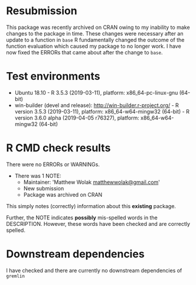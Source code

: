 # Resubmission
This package was recently archived on CRAN owing to my inability to make changes to the package in time. These changes were necessary after an update to a function in `base` R fundamentally changed the outcome of the function evaluation which caused my package to no longer work. I have now fixed the ERRORs that came about after the change to `base`.


# Test environments
  -  Ubuntu 18.10
    - R 3.5.3 (2019-03-11), platform: x86_64-pc-linux-gnu (64-bit)
  -  win-builder (devel and release): http://win-builder.r-project.org/
    - R version 3.5.3 (2019-03-11), platform: x86_64-w64-mingw32 (64-bit) 
    - R version 3.6.0 alpha (2019-04-05 r76327), platform: x86_64-w64-mingw32 (64-bit)


# R CMD check results
There were no ERRORs or WARNINGs.

  - There was 1 NOTE:
    - Maintainer: 'Matthew Wolak <matthewwolak@gmail.com>'
    - New submission
    - Package was archived on CRAN

This simply notes (correctly) information about this **existing** package.

Further, the NOTE indicates **possibly**  mis-spelled words in the DESCRIPTION. However, these words have been checked and are correctly spelled.

# Downstream dependencies
I have checked and there are currently no downstream dependencies of `gremlin`
